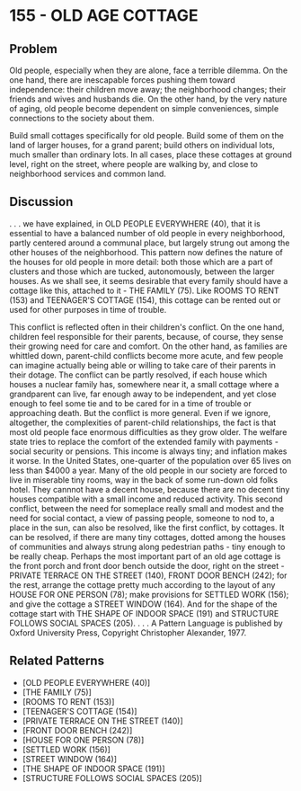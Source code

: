 # 155 - OLD AGE COTTAGE

## Problem

Old people, especially when they are alone, face a terrible dilemma. On the one hand, there are inescapable forces pushing them toward independence: their children move away; the neighborhood changes; their friends and wives and husbands die. On the other hand, by the very nature of aging, old people become dependent on simple conveniences, simple connections to the society about them.

Build small cottages specifically for old people. Build some of them on the land of larger houses, for a grand parent; build others on individual lots, much smaller than ordinary lots. In all cases, place these cottages at ground level, right on the street, where people are walking by, and close to neighborhood services and common land.

## Discussion

. . . we have explained, in OLD PEOPLE EVERYWHERE (40), that it is essential to have a balanced number of old people in every neighborhood, partly centered around a communal place, but largely strung out among the other houses of the neighborhood. This pattern now defines the nature of the houses for old people in more detail: both those which are a part of clusters and those which are tucked, autonomously, between the larger houses. As we shall see, it seems desirable that every family should have a cottage like this, attached to it - THE FAMILY (75). Like ROOMS TO RENT (153) and TEENAGER'S COTTAGE (154), this cottage can be rented out or used for other purposes in time of trouble.

This conflict is reflected often in their children's conflict. On the one hand, children feel responsible for their parents, because, of course, they sense their growing need for care and comfort. On the other hand, as families are whittled down, parent-child conflicts become more acute, and few people can imagine actually being able or willing to take care of their parents in their dotage. The conflict can be partly resolved, if each house which houses a nuclear family has, somewhere near it, a small cottage where a grandparent can live, far enough away to be independent, and yet close enough to feel some tie and to be cared for in a time of trouble or approaching death. But the conflict is more general. Even if we ignore, altogether, the complexities of parent-child relationships, the fact is that most old people face enormous difficulties as they grow older. The welfare state tries to replace the comfort of the extended family with payments - social security or pensions. This income is always tiny; and inflation makes it worse. In the United States, one-quarter of the population over 65 lives on less than $4000 a year. Many of the old people in our society are forced to live in miserable tiny rooms, way in the back of some run-down old folks hotel. They cannnot have a decent house, because there are no decent tiny houses compatible with a small income and reduced activity. This second conflict, between the need for someplace really small and modest and the need for social contact, a view of passing people, someone to nod to, a place in the sun, can also be resolved, like the first conflict, by cottages. It can be resolved, if there are many tiny cottages, dotted among the houses of communities and always strung along pedestrian paths - tiny enough to be really cheap. Perhaps the most important part of an old age cottage is the front porch and front door bench outside the door, right on the street - PRIVATE TERRACE ON THE STREET (140), FRONT DOOR BENCH (242); for the rest, arrange the cottage pretty much according to the layout of any HOUSE FOR ONE PERSON (78); make provisions for SETTLED WORK (156); and give the cottage a STREET WINDOW (164). And for the shape of the cottage start with THE SHAPE OF INDOOR SPACE (191) and STRUCTURE FOLLOWS SOCIAL SPACES (205). . . . A Pattern Language is published by Oxford University Press, Copyright Christopher Alexander, 1977.

## Related Patterns

- [OLD PEOPLE EVERYWHERE (40)]
- [THE FAMILY (75)]
- [ROOMS TO RENT (153)]
- [TEENAGER'S COTTAGE (154)]
- [PRIVATE TERRACE ON THE STREET (140)]
- [FRONT DOOR BENCH (242)]
- [HOUSE FOR ONE PERSON (78)]
- [SETTLED WORK (156)]
- [STREET WINDOW (164)]
- [THE SHAPE OF INDOOR SPACE (191)]
- [STRUCTURE FOLLOWS SOCIAL SPACES (205)]
